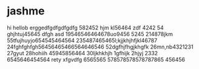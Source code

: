 # jashme
hi
hellob
erggedfgdfgdfgdfg
582452
hjm
kl56464
zdf
4242
54
ghjhtuj45645
dfgh
asd
19546546464678uo9456
5245
214878jkm
55tfujhuyjo654545464564
235487465465l;kjjkhjhfjkl46787
24fghfghfgh56456465466564646546
52dgfhjfhgjkhgfk
26mn,nb4321231
27gyut
28hohiih
45945856464
30ljkhkhjh
1gfhijk
2hjyj
2332
6545646454564
rety
xfgvdfg
6565565
578578578578787865
456456
